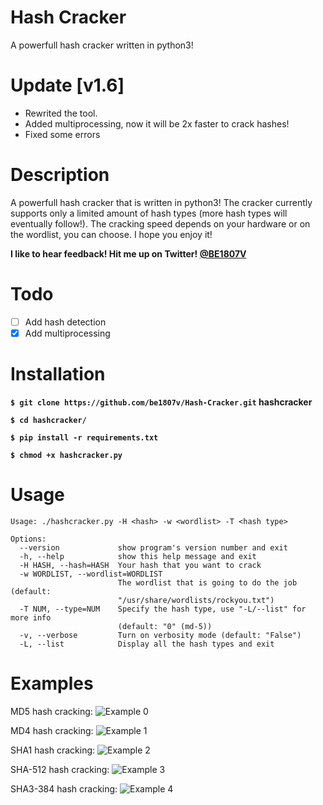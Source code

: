 # Hash Cracker
A powerfull hash cracker written in python3!

# Update [v1.6]
- Rewrited the tool.
- Added multiprocessing, now it will be 2x faster to crack hashes!
- Fixed some errors

# Description
A powerfull hash cracker that is written in python3! The cracker currently supports only a limited amount of hash types (more hash types will eventually follow!). The cracking speed depends on your hardware or on the wordlist, you can choose. I hope you enjoy it!

**I like to hear feedback! Hit me up on Twitter! [@BE1807V](https://twitter.com/be1807v)**

# Todo
- [ ] Add hash detection
- [X] Add multiprocessing

# Installation
**`$ git clone https://github.com/be1807v/Hash-Cracker.git` hashcracker**

**`$ cd hashcracker/`**

**`$ pip install -r requirements.txt`**

**`$ chmod +x hashcracker.py`**

# Usage

```
Usage: ./hashcracker.py -H <hash> -w <wordlist> -T <hash type>

Options:
  --version             show program's version number and exit
  -h, --help            show this help message and exit
  -H HASH, --hash=HASH  Your hash that you want to crack
  -w WORDLIST, --wordlist=WORDLIST
                        The wordlist that is going to do the job (default:
                        "/usr/share/wordlists/rockyou.txt")
  -T NUM, --type=NUM    Specify the hash type, use "-L/--list" for more info
                        (default: "0" (md-5))
  -v, --verbose         Turn on verbosity mode (default: "False")
  -L, --list            Display all the hash types and exit
```

# Examples
MD5 hash cracking:
![Example 0](https://github.com/be1807v/Hash-Cracker/blob/master/examples/example.png)

MD4 hash cracking:
![Example 1](https://github.com/be1807v/Hash-Cracker/blob/master/examples/example-1.png)

SHA1 hash cracking:
![Example 2](https://github.com/be1807v/Hash-Cracker/blob/master/examples/example-2.png)

SHA-512 hash cracking:
![Example 3](https://github.com/be1807v/Hash-Cracker/blob/master/examples/example-3.png)

SHA3-384 hash cracking:
![Example 4](https://github.com/be1807v/Hash-Cracker/blob/master/examples/example-4.png)
